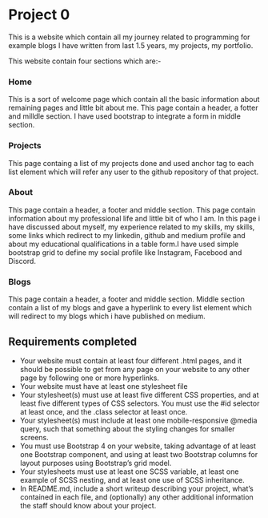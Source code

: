 # Project 0

This is a website which contain all my journey related to programming for example blogs I have written from last 1.5 years, my projects, my portfolio.

This website contain four sections which are:-

### Home
This is a sort of welcome page which contain all the basic information about remaining pages and little bit about me. This page contain a header, a fotter and milldle section. I have used bootstrap to integrate a form in middle section.

### Projects
This page containg a list of my projects done and used anchor tag to each list element which will refer any user to the github repository of that project.

### About
This page contain a header, a footer and  middle section. This page contain information about my professional life and little bit of who I am. In this page i have discussed about myself, my experience related to my skills, my skills, some links which redirect to my linkedin, github and medium profile and about my educational qualifications in a table form.I have used simple bootstrap grid to define my social profile like Instagram, Facebood and Discord.

### Blogs
This page contain a header, a footer and middle section. Middle section contain a list of my blogs and gave a hyperlink to every list element which will redirect to my blogs which i have published on medium.

## Requirements completed

- Your website must contain at least four different .html pages, and it should be possible to get from any page on your website to any other page by following one or more hyperlinks.
- Your website must have at least one stylesheet file
- Your stylesheet(s) must use at least five different CSS properties, and at least five different types of CSS selectors. You must use the #id selector at least once, and the .class selector at least once.
- Your stylesheet(s) must include at least one mobile-responsive @media query, such that something about the styling changes for smaller screens.
- You must use Bootstrap 4 on your website, taking advantage of at least one Bootstrap component, and using at least two Bootstrap columns for layout purposes using Bootstrap’s grid model.
- Your stylesheets must use at least one SCSS variable, at least one example of SCSS nesting, and at least one use of SCSS inheritance.
- In README.md, include a short writeup describing your project, what’s contained in each file, and (optionally) any other additional information the staff should know about your project.



